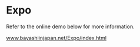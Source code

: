 # Expo

Refer to the online demo below for more information.

<a href="http://www.bayashiinjapan.net/Expo/index.php">www.bayashiinjapan.net/Expo/index.html</a>
